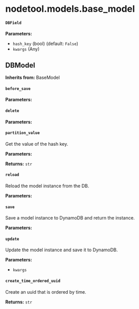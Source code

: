 # nodetool.models.base_model

#### `DBField`

**Parameters:**

- `hash_key` (bool) (default: `False`)
- `kwargs` (Any)

## DBModel

**Inherits from:** BaseModel


#### `before_save`

**Parameters:**


#### `delete`

**Parameters:**


#### `partition_value`

Get the value of the hash key.

**Parameters:**


**Returns:** `str`

#### `reload`

Reload the model instance from the DB.

**Parameters:**


#### `save`

Save a model instance to DynamoDB and return the instance.

**Parameters:**


#### `update`

Update the model instance and save it to DynamoDB.

**Parameters:**

- `kwargs`

#### `create_time_ordered_uuid`

Create an uuid that is ordered by time.

**Returns:** `str`

